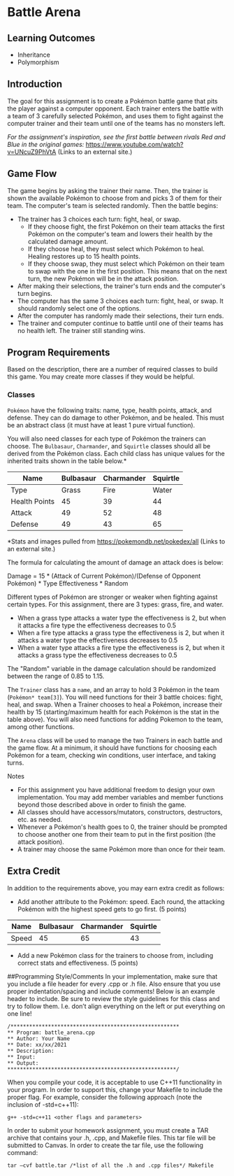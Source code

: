 # Battle Arena

## Learning Outcomes
- Inheritance
- Polymorphism

## Introduction

The goal for this assignment is to create a Pokémon battle game that pits the player against a computer opponent. Each trainer enters the battle with a team of 3 carefully selected Pokémon, and uses them to fight against the computer trainer and their team until one of the teams has no monsters left.

*For the assignment's inspiration, see the first battle between rivals Red and Blue in the original games:*
https://www.youtube.com/watch?v=UNcuZ9PhVtA (Links to an external site.)

## Game Flow
The game begins by asking the trainer their name. Then, the trainer is shown the available Pokémon to choose from and picks 3 of them for their team. The computer's team is selected randomly. Then the battle begins:

- The trainer has 3 choices each turn: fight, heal, or swap.
  - If they choose fight, the first Pokémon on their team attacks the first Pokémon on the computer's team and lowers their health by the calculated damage amount.
  - If they choose heal, they must select which Pokémon to heal. Healing restores up to 15 health points.
  - If they choose swap, they must select which Pokémon on their team to swap with the one in the first position. This means that on the next turn, the new Pokémon will be in the attack position.
- After making their selections, the trainer's turn ends and the computer's turn begins.
- The computer has the same 3 choices each turn: fight, heal, or swap. It should randomly select one of the options.
- After the computer has randomly made their selections, their turn ends.
- The trainer and computer continue to battle until one of their teams has no health left. The trainer still standing wins.

## Program Requirements
Based on the description, there are a number of required classes to build this game. You may create more classes if they would be helpful.

### Classes
`Pokémon` have the following traits: name, type, health points, attack, and defense. They can do damage to other Pokémon, and be healed. This must be an abstract class (it must have at least 1 pure virtual function).

You will also need classes for each type of Pokémon the trainers can choose. The `Bulbasaur`, `Charmander`, and `Squirtle` classes should all be derived from the Pokémon class. Each child class has unique values for the inherited traits shown in the table below.*


Name	| Bulbasaur  |  Charmander  | Squirtle
|-|-|-|-|
Type  | Grass | Fire  | Water
Health Points | 45  | 39  | 44
Attack  | 49  | 52  | 48
Defense | 49  | 43  | 65

*Stats and images pulled from https://pokemondb.net/pokedex/all (Links to an external site.)

The formula for calculating the amount of damage an attack does is below:

Damage = 15 * (Attack of Current Pokémon)/(Defense of Opponent Pokémon) * Type Effectiveness * Random

Different types of Pokémon are stronger or weaker when fighting against certain types. For this assignment, there are 3 types: grass, fire, and water.

- When a grass type attacks a water type the effectiveness is 2, but when it attacks a fire type the effectiveness decreases to 0.5
- When a fire type attacks a grass type the effectiveness is 2, but when it attacks a water type the effectiveness decreases to 0.5
- When a water type attacks a fire type the effectiveness is 2, but when it attacks a grass type the effectiveness decreases to 0.5

The "Random" variable in the damage calculation should be randomized between the range of 0.85 to 1.15.

The `Trainer` class has a `name`, and an array to hold 3 Pokémon in the team (`Pokémon* team[3]`). You will need functions for their 3 battle choices: fight, heal, and swap. When a Trainer chooses to heal a Pokémon, increase their health by 15 (starting/maximum health for each Pokémon is the stat in the table above). You will also need functions for adding Pokemon to the team, among other functions.

The `Arena` class will be used to manage the two Trainers in each battle and the game flow. At a minimum, it should have functions for choosing each Pokémon for a team, checking win conditions, user interface, and taking turns.

Notes
- For this assignment you have additional freedom to design your own implementation. You may add member variables and member functions beyond those described above in order to finish the game.
- All classes should have accessors/mutators, constructors, destructors, etc. as needed.
- Whenever a Pokémon's health goes to 0, the trainer should be prompted to choose another one from their team to put in the first position (the attack position).
- A trainer may choose the same Pokémon more than once for their team.

## Extra Credit
In addition to the requirements above, you may earn extra credit as follows:

- Add another attribute to the Pokémon: speed. Each round, the attacking Pokémon with the highest speed gets to go first. (5 points)

Name  | Bulbasaur | Charmander  | Squirtle
-|-|-|-
Speed | 45  | 65  | 43
 

- Add a new Pokémon class for the trainers to choose from, including correct stats and effectiveness. (5 points)

##Programming Style/Comments
In your implementation, make sure that you include a file header for every .cpp or .h file. Also ensure that you use proper indentation/spacing and include comments! Below is an example header to include. Be sure to review the style guidelines for this class and try to follow them. I.e. don’t align everything on the left or put everything on one line!

```
/******************************************************
** Program: battle_arena.cpp
** Author: Your Name
** Date: xx/xx/2021
** Description:  
** Input:
** Output:
******************************************************/
```

When you compile your code, it is acceptable to use C++11 functionality in your program. In order to support this, change your Makefile to include the proper flag.
For example, consider the following approach (note the inclusion of -std=c++11):

```
g++ -std=c++11 <other flags and parameters>
```

In order to submit your homework assignment, you must create a TAR archive that contains your .h, .cpp, and Makefile files. This tar file will be submitted to Canvas. In order to create the tar file, use the following command:

```
tar –cvf battle.tar /*list of all the .h and .cpp files*/ Makefile
```
